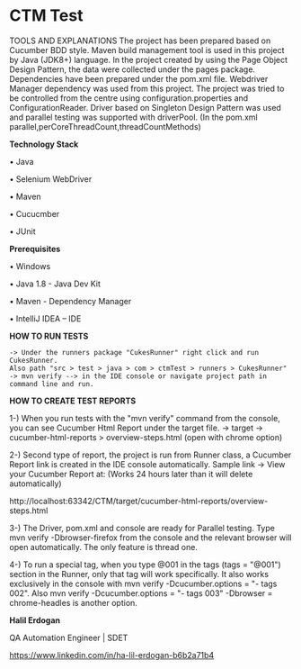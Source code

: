 # CTM Test

TOOLS AND EXPLANATIONS
The project has been prepared based on Cucumber BDD style.
Maven build management tool is used in this project by Java (JDK8+) language.
In the project created by using the Page Object Design Pattern, the data were collected under the pages package.
Dependencies have been prepared under the pom.xml file. Webdriver Manager dependency was used from this project.
The project was tried to be controlled from the centre using configuration.properties and ConfigurationReader.
Driver based on Singleton Design Pattern was used and parallel testing was supported with driverPool. (In the pom.xml parallel,perCoreThreadCount,threadCountMethods)

**Technology Stack**

•	Java

•	Selenium WebDriver

•	Maven

•	Cucucmber

•	JUnit

**Prerequisites**

•	Windows

•	Java 1.8 - Java Dev Kit

•	Maven - Dependency Manager

•	IntelliJ IDEA – IDE


**HOW TO RUN TESTS**

```
-> Under the runners package "CukesRunner" right click and run CukesRunner. 
Also path "src > test > java > com > ctmTest > runners > CukesRunner"
-> mvn verify --> in the IDE console or navigate project path in command line and run.
```

**HOW TO CREATE TEST REPORTS**

1-) When you run tests with the "mvn verify" command from the console, you can see Cucumber Html Report under the target file.
-> target -> cucumber-html-reports > overview-steps.html (open with chrome option)

2-) Second type of report, the project is run from Runner class, a Cucumber Report link is created in the IDE console automatically.
Sample link -> View your Cucumber Report at: (Works 24 hours later than it will delete automatically)

http://localhost:63342/CTM/target/cucumber-html-reports/overview-steps.html


3-) The Driver, pom.xml and console are ready for Parallel testing. Type mvn verify -Dbrowser-firefox from the console and the relevant browser will open automatically. 
The only feature is thread one.

4-) To run a special tag, when you type @001 in the tags (tags = "@001") section in the Runner, only that tag will work specifically. 
It also works exclusively in the console with mvn verify -Dcucumber.options = "- tags 002". 
Also mvn verify -Dcucumber.options = "- tags 003" -Dbrowser = chrome-headles is another option.

**Halil Erdogan**

QA Automation Engineer | SDET

https://www.linkedin.com/in/ha-lil-erdogan-b6b2a71b4

